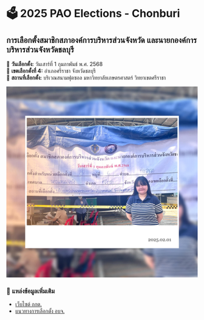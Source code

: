 # 🗳️ 2025 PAO Elections - Chonburi

## การเลือกตั้งสมาชิกสภาองค์การบริหารส่วนจังหวัด และนายกองค์การบริหารส่วนจังหวัดชลบุรี  
📅 **วันเลือกตั้ง:** วันเสาร์ที่ 1 กุมภาพันธ์ พ.ศ. 2568  
📍 **เขตเลือกตั้งที่ 4:** อำเภอศรีราชา จังหวัดชลบุรี  
🏢 **สถานที่เลือกตั้ง:** บริเวณสนามฟุตซอล มหาวิทยาลัยเกษตรศาสตร์ วิทยาเขตศรีราชา  

![Check-in ที่สนามฟุตซอล ม.เกษตร ศรีราชา](image/Checkin.jpg)

### 🔗 แหล่งข้อมูลเพิ่มเติม  
- [เว็บไซต์ กกต.](https://www.ect.go.th)  
- [แนวทางการเลือกตั้ง อบจ.](https://www.ect.go.th/abj)  
